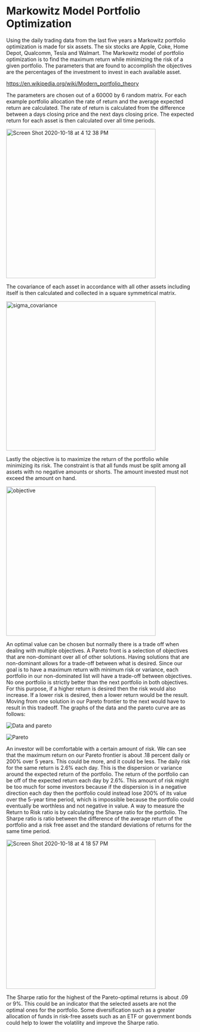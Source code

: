 # Markowitz Model Portfolio Optimization

  Using the daily trading data from the last five years a Markowitz portfolio optimization is made for six assets.  The six stocks are Apple, Coke, Home Depot, Qualcomm, Tesla and Walmart.  The Markowitz model of portfolio optimization is to find the maximum return while minimizing the risk of a given portfolio.  The parameters that are found to accomplish the objectives are the percentages of the investment to invest in each available asset.  
   
https://en.wikipedia.org/wiki/Modern_portfolio_theory
   
The parameters are chosen out of a 60000 by 6 random matrix.  For each example portfolio allocation the rate of return and the average expected return are calculated.  The rate of return is calculated from the difference between a days closing price and the next days closing price.  The expected return for each asset is then calculated over all time periods.

<img width="400" alt="Screen Shot 2020-10-18 at 4 12 38 PM" src="https://user-images.githubusercontent.com/58529391/96388287-cbdf3b00-115c-11eb-934b-9e5327fe37a0.png">

The covariance of each asset in accordance with all other assets including itself is then calculated and collected in a square symmetrical matrix.

<img width="400" alt="sigma_covariance" src="https://user-images.githubusercontent.com/58529391/96387476-0c3bba80-1157-11eb-8fa6-c277cdbbdde7.png">

Lastly the objective is to maximize the return of the portfolio while minimizing its risk.  The constraint is that all funds must be split among all assets with no negative amounts or shorts.  The amount invested must not exceed the amount on hand.  

<img width="400" alt="objective" src="https://user-images.githubusercontent.com/58529391/96387442-cc74d300-1156-11eb-9675-eb64dd9b74a2.png">

An optimal value can be chosen but normally there is a trade off when dealing with multiple objectives.  A Pareto front is a selection of objectives that are non-dominant over all of other solutions.  Having solutions that are non-dominant allows for a trade-off between what is desired.  Since our goal is to have a maximum return with minimum risk or variance, each portfolio in our non-dominated list will have a trade-off between objectives.  No one portfolio is strictly better than the
next portfolio in both objectives.  For this purpose, if a higher return is desired then the risk would also increase.  If a lower risk is desired, then a lower return would be the result.  Moving from one solution in our Pareto frontier to the next would have to result in this tradeoff. The graphs of the data and the pareto curve are as follows:

![Data and pareto](https://user-images.githubusercontent.com/58529391/95814311-efbefe80-0cce-11eb-9406-fcdd67405d23.png)

![Pareto](https://user-images.githubusercontent.com/58529391/95814331-f9486680-0cce-11eb-99d4-31254598160a.png)

  An investor will be comfortable with a certain amount of risk.  We can see that the maximum return on our Pareto frontier is about .18 percent daily or 200% over 5 years.  This could be more, and it could be less.  The daily risk for the same return is 2.6% each day.  This is the dispersion or variance around the expected return of the portfolio.  The return of the portfolio can be off of the expected return each day by 2.6%.  This amount of risk might be too much for some investors because if the 
dispersion is in a negative direction each day then the portfolio could instead lose 200% of its value over the 5-year time period, which is impossible because the portfolio could eventually be worthless and not negative in value.  A way to measure the Return to Risk ratio is by calculating the Sharpe ratio for the portfolio. The Sharpe ratio is ratio between the difference of the average return of the portfolio and a risk free asset and the standard deviations of returns for the same time period.

<img width="400" alt="Screen Shot 2020-10-18 at 4 18 57 PM" src="https://user-images.githubusercontent.com/58529391/96388448-b1599180-115d-11eb-827a-0dc576f05bd7.png">

   The Sharpe ratio for the highest of the Pareto-optimal returns is about .09 or 9%.  This could be an indicator that the selected assets are not the optimal ones for the portfolio.  Some diversification such as a greater allocation of funds in risk-free assets such as an ETF or government bonds could help to lower the volatility and improve the Sharpe ratio.

